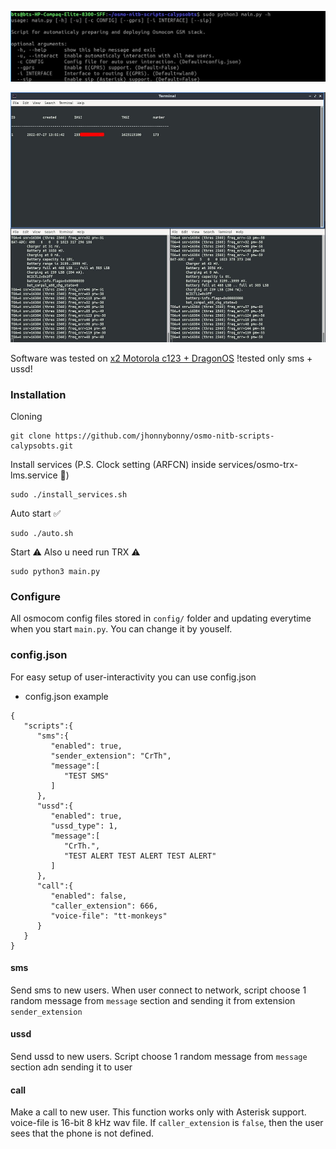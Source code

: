 ![](https://raw.githubusercontent.com/jhonnybonny/osmo-nitb-scripts-calypsobts/main/doc/img/111screen.jpg)


<img src="https://raw.githubusercontent.com/jhonnybonny/osmo-nitb-scripts-calypsobts/main/doc/img/IMG.jpg" width="650" height="400">


Software was tested on [x2 Motorola c123 + DragonOS](https://cemaxecuter.com/) !tested only sms + ussd!

### Installation

Cloning
```
git clone https://github.com/jhonnybonny/osmo-nitb-scripts-calypsobts.git
```
Install services (P.S. Clock setting (ARFCN) inside services/osmo-trx-lms.service 🤪)
```
sudo ./install_services.sh
```
Auto start ✅
```
sudo ./auto.sh
```
Start ⚠️ Also u need run TRX ⚠️
```
sudo python3 main.py
```


### Configure
All osmocom config files stored in `config/` folder and updating everytime when you start `main.py`. You can change it by youself.

### config.json
For easy setup of user-interactivity you can use config.json
- config.json example
```
{
   "scripts":{
      "sms":{
         "enabled": true,
         "sender_extension": "CrTh",
         "message":[
            "TEST SMS"
         ]
      },
      "ussd":{
         "enabled": true,
         "ussd_type": 1,
         "message":[
            "CrTh.",
            "TEST ALERT TEST ALERT TEST ALERT"
         ]
      },
      "call":{
         "enabled": false,
         "caller_extension": 666,
         "voice-file": "tt-monkeys"
      }
   }
}
```
#### sms
Send sms to new users. When user connect to network, script choose 1 random message from ```message``` section and sending it from extension ```sender_extension```

#### ussd
Send ussd to new users. Script choose 1 random message from ```message``` section adn sending it to user

#### call
Make a call to new user. This function works only with Asterisk support. voice-file is 16-bit 8 kHz wav file. If ```caller_extension``` is ```false```, then the user sees that the phone is not defined.
